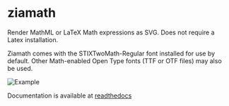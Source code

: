 # ziamath

Render MathML or LaTeX Math expressions as SVG. Does not require a Latex installation.

Ziamath comes with the STIXTwoMath-Regular font installed for use by default.
Other Math-enabled Open Type fonts (TTF or OTF files) may also be used.

![Example](example.png)


Documentation is available at [readthedocs](https://ziamath.readthedocs.io)
